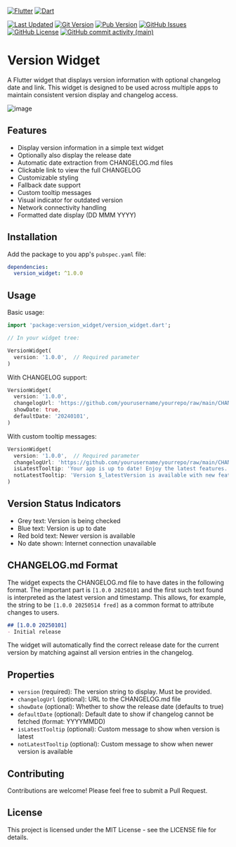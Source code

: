 [![Flutter](https://img.shields.io/badge/Flutter-%2302569B.svg?style=for-the-badge&logo=Flutter&logoColor=white)](https://flutter.dev)
[![Dart](https://img.shields.io/badge/dart-%230175C2.svg?style=for-the-badge&logo=dart&logoColor=white)](https://dart.dev)

[![Last Updated](https://img.shields.io/github/last-commit/anusii/version_widget?label=last%20updated)](https://github.com/anusii/version_widget/commits/dev/)
[![Git Version](https://img.shields.io/badge/dynamic/yaml?url=https://raw.githubusercontent.com/anusii/version_widget/master/pubspec.yaml&query=$.version&label=version&logo=github)](https://github.com/anusii/version_widget/blob/dev/CHANGELOG.md)
[![Pub Version](https://img.shields.io/pub/v/version_widget?label=pub.dev&labelColor=333940&logo=flutter)](https://pub.dev/packages/version_widget)
[![GitHub Issues](https://img.shields.io/github/issues/anusii/version_widget)](https://github.com/anusii/version_widget/issues)
[![GitHub License](https://img.shields.io/github/license/anusii/version_widget)](https://raw.githubusercontent.com/anusii/version_widget/main/LICENSE)
[![GitHub commit activity (main)](https://img.shields.io/github/commit-activity/w/anusii/version_widget/main)](https://github.com/anusii/version_widget/commits/main/)

# Version Widget

A Flutter widget that displays version information with optional
changelog date and link. This widget is designed to be used across
multiple apps to maintain consistent version display and changelog
access.

![image](https://github.com/anusii/version_widget/blob/main/assets/screenshots/example.png)

## Features

- Display version information in a simple text widget
- Optionally also display the release date
- Automatic date extraction from CHANGELOG.md files
- Clickable link to view the full CHANGELOG
- Customizable styling
- Fallback date support
- Custom tooltip messages
- Visual indicator for outdated version
- Network connectivity handling
- Formatted date display (DD MMM YYYY)

## Installation

Add the package to you app's `pubspec.yaml` file:

```yaml
dependencies:
  version_widget: ^1.0.0
```

## Usage

Basic usage:

```dart
import 'package:version_widget/version_widget.dart';

// In your widget tree:

VersionWidget(
  version: '1.0.0',  // Required parameter
)
```

With CHANGELOG support:

```dart
VersionWidget(
  version: '1.0.0',
  changelogUrl: 'https://github.com/yourusername/yourrepo/raw/main/CHANGELOG.md',
  showDate: true,
  defaultDate: '20240101',
)
```

With custom tooltip messages:

```dart
VersionWidget(
  version: '1.0.0',  // Required parameter
  changelogUrl: 'https://github.com/yourusername/yourrepo/raw/main/CHANGELOG.md',
  isLatestTooltip: 'Your app is up to date! Enjoy the latest features.',
  notLatestTooltip: 'Version $_latestVersion is available with new features!',
)
```

## Version Status Indicators

- Grey text: Version is being checked
- Blue text: Version is up to date
- Red bold text: Newer version is available
- No date shown: Internet connection unavailable

## CHANGELOG.md Format

The widget expects the CHANGELOG.md file to have dates in the
following format. The important part is `[1.0.0 20250101` and the
first such text found is interpreted as the latest version and
timestamp. This allows, for example, the string to be `[1.0.0 20250514
fred]` as a common format to attribute changes to users.

```markdown
## [1.0.0 20250101]
- Initial release
```

The widget will automatically find the correct release date for the
current version by matching against all version entries in the
changelog.

## Properties

- `version` (required): The version string to display. Must be provided.
- `changelogUrl` (optional): URL to the CHANGELOG.md file
- `showDate` (optional): Whether to show the release date (defaults to true)
- `defaultDate` (optional): Default date to show if changelog cannot be fetched (format: YYYYMMDD)
- `isLatestTooltip` (optional): Custom message to show when version is latest
- `notLatestTooltip` (optional): Custom message to show when newer version is available

## Contributing

Contributions are welcome! Please feel free to submit a Pull Request.

## License

This project is licensed under the MIT License - see the LICENSE file
for details.
